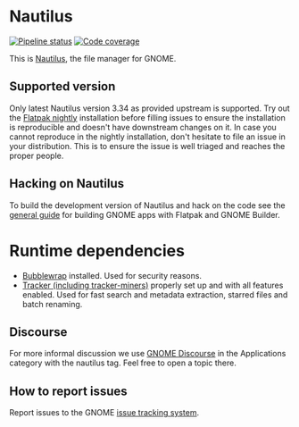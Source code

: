 # Nautilus
[![Pipeline status](https://gitlab.gnome.org/GNOME/nautilus/badges/master/build.svg)](https://gitlab.gnome.org/GNOME/nautilus/commits/master)
[![Code coverage](https://gitlab.gnome.org/GNOME/nautilus/badges/master/coverage.svg)](https://gitlab.gnome.org/GNOME/nautilus/commits/master)



This is [Nautilus](https://wiki.gnome.org/Apps/Nautilus), the file manager for
GNOME.

## Supported version
Only latest Nautilus version 3.34 as provided upstream is supported. Try out the [Flatpak nightly](https://wiki.gnome.org/Apps/Nightly) installation before filling issues to ensure the installation is reproducible and doesn't have downstream changes on it. In case you cannot reproduce in the nightly installation, don't hesitate to file an issue in your distribution. This is to ensure the issue is well triaged and reaches the proper people.

## Hacking on Nautilus

To build the development version of Nautilus and hack on the code
see the [general guide](https://wiki.gnome.org/Newcomers/BuildProject)
for building GNOME apps with Flatpak and GNOME Builder.

# Runtime dependencies
- [Bubblewrap](https://github.com/projectatomic/bubblewrap) installed. Used for security reasons.
- [Tracker (including tracker-miners)](https://gitlab.gnome.org/GNOME/tracker) properly set up and with all features enabled. Used for fast search and metadata extraction, starred files and batch renaming.

## Discourse

For more informal discussion we use [GNOME Discourse](https://discourse.gnome.org/tags/nautilus) in the Applications category with the nautilus tag. Feel free to open a topic there.

## How to report issues

Report issues to the GNOME [issue tracking system](https://gitlab.gnome.org/GNOME/nautilus/issues).
